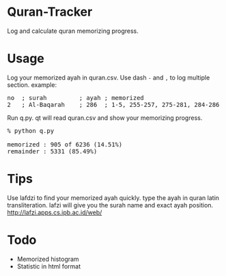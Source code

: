 # Quran-Tracker
Log and calculate quran memorizing progress.

# Usage
Log your memorized ayah in quran.csv. Use dash `-` and `,` to log multiple section. example:
<pre>
no  ; surah         ; ayah ; memorized
2   ; Al-Baqarah    ; 286  ; 1-5, 255-257, 275-281, 284-286
</pre>

Run q.py. qt will read quran.csv and show your memorizing progress. 

<pre>
% python q.py

memorized : 905 of 6236 (14.51%)
remainder : 5331 (85.49%)
</pre>

# Tips
Use lafdzi to find your memorized ayah quickly. type the ayah in quran latin transliteration. lafzi will give you the surah name and exact ayah position. 
http://lafzi.apps.cs.ipb.ac.id/web/

# Todo
* Memorized histogram
* Statistic in html format
